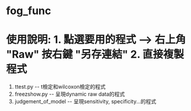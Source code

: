 # fog_func
# 使用說明: 1. 點選要用的程式 --> 右上角 "Raw" 按右鍵 "另存連結"  2. 直接複製程式
1. ttest.py -- t檢定和wilcoxon檢定的程式
2. freezshow.py -- 呈現dynamic raw data的程式
3. judgement_of_model -- 呈現sensitivity, specificity...的程式
